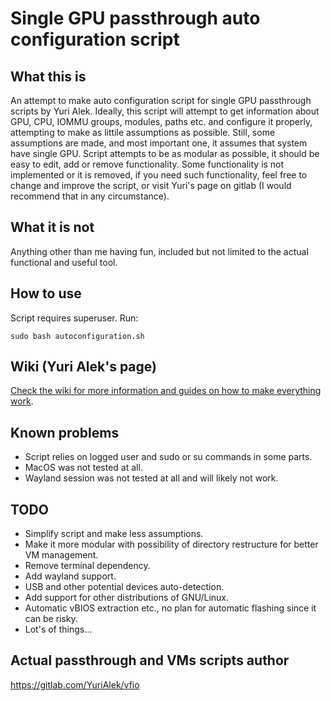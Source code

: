 # Single GPU passthrough auto configuration script

## What this is
An attempt to make auto configuration script for single GPU passthrough scripts by Yuri Alek. Ideally, this script will attempt to get information about GPU, CPU, IOMMU groups, modules, paths etc. and configure it properly, attempting to make as littile assumptions as possible. Still, some assumptions are made, and most important one, it assumes that system have single GPU.
Script attempts to be as modular as possible, it should be easy to edit, add or remove functionality.
Some functionality is not implemented or it is removed, if you need such functionality, feel free to change and improve the script, or visit Yuri's page on gitlab (I would recommend that in any circumstance). 

## What it is not
Anything other than me having fun, included but not limited to the actual functional and useful tool.

## How to use
Script requires superuser.
 Run:
```
sudo bash autoconfiguration.sh
```

## Wiki (Yuri Alek's page)
[Check the wiki for more information and guides on how to make everything work](https://gitlab.com/YuriAlek/vfio/wikis/Home).

## Known problems
- Script relies on logged user and sudo or su commands in some parts.
- MacOS was not tested at all.
- Wayland session was not tested at all and will likely not work.

## TODO
- Simplify script and make less assumptions.
- Make it more modular with possibility of directory restructure for better VM management.
- Remove terminal dependency.
- Add wayland support.
- USB and other potential devices auto-detection.
- Add support for other distributions of GNU/Linux.
- Automatic vBIOS extraction etc., no plan for automatic flashing since it can be risky.
- Lot's of things...

## Actual passthrough and VMs scripts author
https://gitlab.com/YuriAlek/vfio
